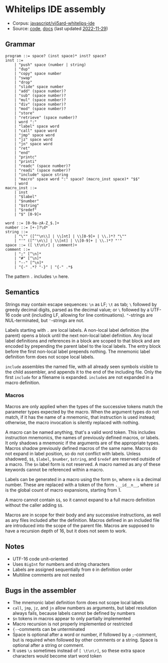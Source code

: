 # Whitelips IDE assembly

- Corpus: [javascript/vii5ard-whitelips-ide](https://github.com/wspace/corpus/blob/main/javascript/vii5ard-whitelips-ide/project.json)
- Source: [code](https://github.com/vii5ard/whitespace/blob/master/ws_asm.js),
  [docs](https://vii5ard.github.io/whitespace/help.html#assembly)
  (last updated [2022-11-29](https://github.com/vii5ard/whitespace/tree/a42adf9407063fd4be09047e6d254364c5e5b9d2))

## Grammar

```bnf
program ::= space? (inst space)* inst? space?
inst ::=
    | "push" space (number | string)
    | "dup"
    | "copy" space number
    | "swap"
    | "drop"
    | "slide" space number
    | "add" (space number)?
    | "sub" (space number)?
    | "mul" (space number)?
    | "div" (space number)?
    | "mod" (space number)?
    | "store"
    | "retrieve" (space number)?
    | word ":"
    | "label" space word
    | "call" space word
    | "jmp" space word
    | "jz" space word
    | "jn" space word
    | "ret"
    | "end"
    | "printc"
    | "printi"
    | "readc" (space number)?
    | "readi" (space number)?
    | "include" space string
    | "macro" space word ":" space? (macro_inst space)* "$$"
    | word
macro_inst ::=
    | inst
    | "$label"
    | "$number"
    | "$string"
    | "$redef"
    | "$" [0-9]+

word ::= [0-9a-zA-Z_$.]+
number ::= [+-]?\d*
string ::=
    | "\"" ([^"\n\\] | \\[nt] | \\[0-9]+ | \\.)*? "\""
    | "'" ([^'\n\\] | \\[nt] | \\[0-9]+ | \\.)*? "'"
space ::= ([ \t\n\r] | comment)+
comment ::=
    | ";" [^\n]*
    | "#" [^\n]*
    | "--" [^\n]*
    | "{-" .*? "-}" | "{-" .*$
```

The pattern `.` includes `\n` here.

## Semantics

Strings may contain escape sequences: `\n` as LF; `\t` as tab; `\` followed by
greedy decimal digits, parsed as the decimal value; or `\` followed by a UTF-16
code unit (including LF, allowing for line continuations). `"`-strings are
NUL-terminated, but `'`-strings are not.

Labels starting with `.` are local labels. A non-local label definition (the
parent) opens a block until the next non-local label definition. Any local label
definitions and references in a block are scoped to that block and are encoded
by prepending the parent label to the local labels. The entry block before the
first non-local label prepends nothing. The mnemonic label definition form does
not scope local labels.

`include` assembles the named file, with all already seen symbols visible to the
child assembler, and appends it to the end of the including file. Only the first
`include` for a filename is expanded. `include`s are not expanded in a macro
definition.

### Macros

Macros are only applied when the types of the successive tokens match the
parameter types expected by the macro. When the argument types do not match, if
it has the name of a mnemonic, that instruction is used instead; otherwise, the
macro invocation is silently replaced with nothing.

A macro can be named anything, that's a valid word token. This includes
instruction mnemonics, the names of previously defined macros, or labels. It
only shadows a mnemonic if the arguments are of the appropriate types. Macros
shadow previously defined macros of the same name. Macros do not expand in label
position, so do not conflict with labels. Unless shadowed, `$$`, `$label`,
`$number`, `$string`, and `$redef` are reserved outside of a macro. The `$n`
label form is not reserved. A macro named as any of these keywords cannot be
referenced within a macro.

Labels can be generated in a macro using the form `$n`, where `n` is a decimal
number. These are replaced with a token of the form `.__id__n__`, where `id` is
the global count of macro expansions, starting from 1.

A macro cannot contain `$$`, so it cannot expand to a full macro definition
without the caller adding `$$`.

Macros are in scope for their body and any successive instructions, as well as
any files included after the definition. Macros defined in an included file are
introduced into the scope of the parent file. Macros are supposed to have a
recursion depth of 16, but it does not seem to work.

## Notes

- UTF-16 code unit–oriented
- Uses `BigInt` for numbers and string characters
- Labels are assigned sequentially from `0` in definition order
- Multiline comments are not nested

## Bugs in the assembler

- The mnemonic label definition form does not scope local labels
- `call`, `jmp`, `jz`, and `jn` allow numbers as arguments, but label resolution
  always fails, because labels cannot be defined by numbers
- `$n` tokens in macros appear to only partially implemented
- Macro recursion is not properly implemented or restricted
- `{-`-comments can be unterminated
- Space is optional after a word or number, if followed by a `;`-comment, but is
  required when followed by other comments or a string. Space is optional after
  a string or comment.
- It uses `\s` sometimes instead of `[ \t\n\r]`, so these extra space characters
  would become start word token
